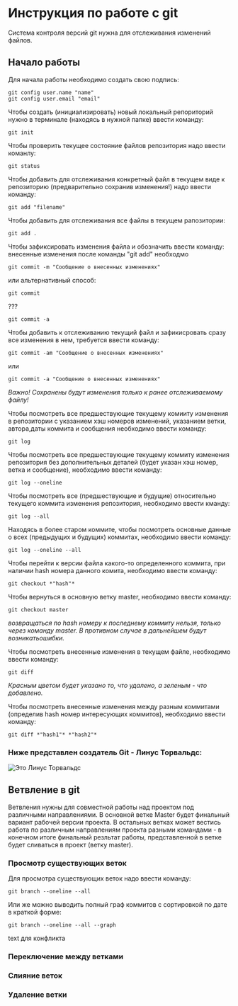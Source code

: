 # **Инструкция по работе с git**

Система контроля версий git нужна для отслеживания изменений файлов.

## Начало работы

Для начала работы необходимо создать свою подпись:

    git config user.name "name"
    git config user.email "email"

Чтобы создать (инициализировать) новый локальный репоpиторий нужно в терминале (находясь в нужной папке) ввести команду:

    git init
    
Чтобы проверить текущее состояние файлов репозитория надо ввести команлу:

    git status

Чтобы добавить для отслеживания конкретный файл в текущем виде к репозиторию (предварительно сохранив изменения!) надо ввести команду:

    git add "filename"

Чтобы  добавить для отслеживания все файлы в текущем рапозитории:

    git add .



Чтобы зафиксировать изменения файла и обозначить ввести команду: внесенные изменения после команды "git add" необходмо

    git commit -m "Сообщение о внесенных изменениях"


или альтернативный способ:

    git commit


???

    git commit -a



Чтобы добавить к отслеживанию текущий файл и зафикисровать сразу все изменения в нем, требуется ввести команду:

    git commit -am "Сообщение о внесенных изменениях"
или

    git commit -a "Сообщение о внесенных изменениях"

*Важно! Сохранены будут изменения только к ранее отслеживаемому файлу!*

Чтобы посмотреть все предшествующие текущему комииту изменения в репозитории с указанием хэш номеров изменений, указанием ветки, автора,даты коммита и сообщения необходимо ввести команду:

    git log

Чтобы посмотреть все предшествующие текущему коммиту изменения репозитория без дополнительных деталей (будет указан хэш номер, ветка и сообщение), необходимо ввести команду:

    git log --oneline

Чтобы посмотреть все (предшествующие и будущие) относительно текущего коммита изменения репозитория, необходимо ввести кманду:

    git log --all

Находясь в более старом коммите, чтобы посмотреть основные данные о всех (предыдущих и будущих) коммитах, необходимо ввести команду:

    git log --oneline --all


Чтобы перейти к версии файла какого-то определенного коммита, при наличии hash номера данного комита, необходимо ввести команду:


    git checkout *"hash"*

Чтобы вернуться в основную ветку master, необходимо ввести команду:

    git checkout master
*возвращаться по hash номеру к последнему коммиту нельзя, только через команду master. В противном случае в дальнейшем будут возникатьошибки.*

Чтобы посмотреть внесенные изменения в текущем файле, необходимо ввести команду:

    git diff
 *Красным цветом будет указано то, что удалено, а зеленым - что добавлено.*



Чтобы посмотреть внесенные изменения между разным коммитами (определив hash номер интересующих коммитов), необходимо ввести команду:

    git diff *"hash1"* *"hash2"*

### Ниже представлен создатель Git - Линус Торвальдс:
![Это Линус Торвальдс](linus.jpg)


## Ветвление в git

Ветвления нужны для совместной работы над проектом под различными направлениями. В основной ветке Master будет финальный вариант рабочей версии проекта. В остальных ветках может вестись работа по различным направлениям проекта разными командами - в конечном итоге финальный резльтат работы, представленной в ветке будет сливаться в проект (ветку master).


### Просмотр существующих веток

Для просмотра существующих веток надо ввести команду:

    git branch --oneline --all

Или же можно выводить полный граф коммитов с сортировкой по дате в краткой форме:

    git branch --oneline --all --graph

text для конфликта






### Переключение между ветками


### Слияние веток


### Удаление ветки





